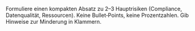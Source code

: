 <p>Formuliere einen kompakten Absatz zu 2–3 Hauptrisiken (Compliance, Datenqualität, Ressourcen). Keine Bullet‑Points, keine Prozentzahlen. Gib Hinweise zur Minderung in Klammern.</p>
